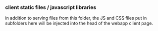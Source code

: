 ### client static files / javascript libraries ###
in addition to serving files from this folder, the JS and CSS files put in subfolders here will be injected into the head of the webapp client page.
